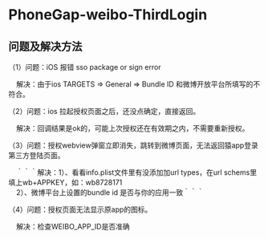 # PhoneGap-weibo-ThirdLogin





## 问题及解决方法


（1）问题：iOS 报错 sso package or sign error 

     解决：由于ios TARGETS => General => Bundle ID 和微博开放平台所填写的不符合。
     

（2）问题：ios 拉起授权页面之后，还没点确定，直接返回。

     解决：回调结果是ok的，可能上次授权还在有效期之内，不需要重新授权。
     
     
（3）问题：授权webview弹窗立即消失，跳转到微博页面，无法返回猿app登录第三方登陆页面。

     ｀｀｀解决：1）、看看info.plist文件里有没添加加url types，在url schems里填上wb+APPKEY，如：wb8728171  
           2）、微博平台上设置的bundle id 是否与你的应用一致｀｀｀
          
          
（4）问题：授权页面无法显示原app的图标。 

     解决：检查WEIBO_APP_ID是否准确
     
